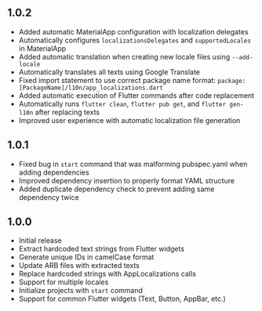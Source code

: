 ## 1.0.2

- Added automatic MaterialApp configuration with localization delegates
- Automatically configures `localizationsDelegates` and `supportedLocales` in MaterialApp
- Added automatic translation when creating new locale files using `--add-locale`
- Automatically translates all texts using Google Translate
- Fixed import statement to use correct package name format: `package:[PackageName]/l10n/app_localizations.dart`
- Added automatic execution of Flutter commands after code replacement
- Automatically runs `flutter clean`, `flutter pub get`, and `flutter gen-l10n` after replacing texts
- Improved user experience with automatic localization file generation

## 1.0.1

- Fixed bug in `start` command that was malforming pubspec.yaml when adding dependencies
- Improved dependency insertion to properly format YAML structure
- Added duplicate dependency check to prevent adding same dependency twice

## 1.0.0

- Initial release
- Extract hardcoded text strings from Flutter widgets
- Generate unique IDs in camelCase format
- Update ARB files with extracted texts
- Replace hardcoded strings with AppLocalizations calls
- Support for multiple locales
- Initialize projects with `start` command
- Support for common Flutter widgets (Text, Button, AppBar, etc.)
